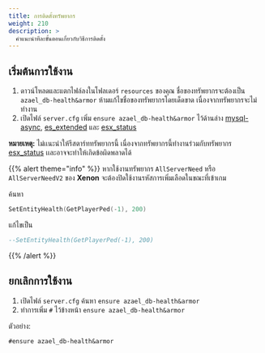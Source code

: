 ```yaml
---
title: การติดตั้งทรัพยากร
weight: 210
description: >
  คำแนะนำทีละขั้นตอนเกี่ยวกับวิธีการติดตั้ง
---
```


## เริ่มต้นการใช้งาน

1. ดาวน์โหลดและแตกไฟล์ลงในโฟลเดอร์ `resources` ของคุณ ชื่อของทรัพยากรจะต้องเป็น `azael_db-health&armor` ห้ามแก้ไขชื่อของทรัพยากรโดยเด็ดขาด เนื่องจากทรัพยากรจะไม่ทำงาน
2. เปิดไฟล์ `server.cfg` เพิ่ม `ensure azael_db-health&armor` ไว้ด้านล่าง [mysql-async][mysql-async], [es_extended][es_extended] และ [esx_status][esx_status]

**หมายเหตุ:** ไม่เเนะนำให้รีสตาร์ททรัพยากรนี้ เนื่องจากทรัพยากรนี้ทำงานร่วมกับทรัพยากร [esx_status](https://github.com/esx-framework/esx_status) เเละอาจจะทำให้เกิดข้อผิดพลาดได้

{{% alert theme="info" %}}
หากใช้งานทรัพยากร `AllServerNeed` หรือ `AllServerNeedV2` ของ **Xenon** จะต้องปิดใช้งานรหัสการเพิ่มเลือดในขณะที่เข้าเกม

ค้นหา

```lua
SetEntityHealth(GetPlayerPed(-1), 200)
```

แก้ไขเป็น

```lua
--SetEntityHealth(GetPlayerPed(-1), 200)
```
{{% /alert %}}

## ยกเลิกการใช้งาน

1. เปิดไฟล์ `server.cfg` ค้นหา `ensure azael_db-health&armor`
2. ทำการเพิ่ม `#` ไว้ข้างหน้า `ensure azael_db-health&armor`

ตัวอย่าง:
```
#ensure azael_db-health&armor
```

[mysql-async]: https://github.com/brouznouf/fivem-mysql-async
[es_extended]: https://github.com/esx-framework/es_extended
[esx_status]: https://github.com/esx-framework/esx_status
